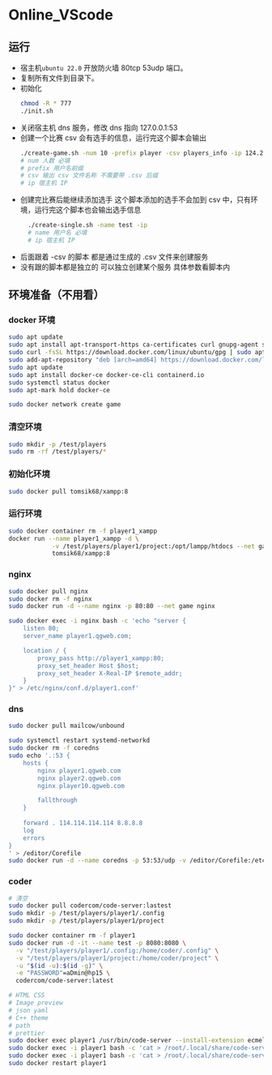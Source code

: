 <!--
 * @Description: WASSUP
 * @Author: LDL <1923609016@qq.com>
 * @LastEditTime: 2024-04-12 22:49:26
 * @Date: 2024-04-10 20:30:48
 * @FilePath: \Online_VScode\README.md
-->
# Online_VScode

## 运行
- 宿主机`ubuntu 22.0` 开放防火墙 80tcp 53udp 端口。
- 复制所有文件到目录下。
- 初始化
    ```sh
    chmod -R * 777
    ./init.sh
    ```
- 关闭宿主机 dns 服务，修改 dns 指向 127.0.0.1:53
- 创建一个比赛
  csv 会有选手的信息，运行完这个脚本会输出
    ```sh
    ./create-game.sh -num 10 -prefix player -csv players_info -ip 124.222.48.27
    # num 人数 必填
    # prefix 用户名前缀
    # csv 输出 csv 文件名称 不需要带 .csv 后缀
    # ip 宿主机 IP
    ```
- 创建完比赛后能继续添加选手
  这个脚本添加的选手不会加到 csv 中，只有环境，运行完这个脚本也会输出选手信息
  ```sh
    ./create-single.sh -name test -ip
    # name 用户名 必填
    # ip 宿主机 IP
  ```
- 后面跟着 -csv 的脚本 都是通过生成的 .csv 文件来创建服务
- 没有跟的脚本都是独立的 可以独立创建某个服务 具体参数看脚本内





## 环境准备（不用看）

### docker 环境
```sh
sudo apt update
sudo apt install apt-transport-https ca-certificates curl gnupg-agent software-properties-common
sudo curl -fsSL https://download.docker.com/linux/ubuntu/gpg | sudo apt-key add -
sudo add-apt-repository "deb [arch=amd64] https://download.docker.com/linux/ubuntu $(lsb_release -cs) stable"
sudo apt update
sudo apt install docker-ce docker-ce-cli containerd.io
sudo systemctl status docker
sudo apt-mark hold docker-ce

sudo docker network create game
```

### 清空环境
```sh
sudo mkdir -p /test/players
sudo rm -rf /test/players/*
```

### 初始化环境
```sh
sudo docker pull tomsik68/xampp:8
```

### 运行环境
```sh
sudo docker container rm -f player1_xampp
docker run --name player1_xampp -d \
            -v /test/players/player1/project:/opt/lampp/htdocs --net game \
            tomsik68/xampp:8
```
### nginx 
```sh
sudo docker pull nginx
sudo docker rm -f nginx
sudo docker run -d --name nginx -p 80:80 --net game nginx

sudo docker exec -i nginx bash -c 'echo "server {
    listen 80;
    server_name player1.qgweb.com;

    location / {
        proxy_pass http://player1_xampp:80;
        proxy_set_header Host $host;
        proxy_set_header X-Real-IP $remote_addr;
    }
}" > /etc/nginx/conf.d/player1.conf'
```

### dns 
```sh
sudo docker pull mailcow/unbound

sudo systemctl restart systemd-networkd
sudo docker rm -f coredns
sudo echo '.:53 {
    hosts {
        nginx player1.qgweb.com
        nginx player2.qgweb.com
        nginx player10.qgweb.com

        fallthrough
    }
    
    forward . 114.114.114.114 8.8.8.8
    log
    errors
}
' > /editor/Corefile
sudo docker run -d --name coredns -p 53:53/udp -v /editor/Corefile:/etc/coredns/Corefile --net game coredns/coredns -conf /etc/coredns/Corefile
```

### coder
```sh
# 清空
sudo docker pull codercom/code-server:lastest
sudo mkdir -p /test/players/player1/.config 
sudo mkdir -p /test/players/player1/project 

sudo docker container rm -f player1
sudo docker run -d -it --name test -p 8080:8080 \
  -v "/test/players/player1/.config:/home/coder/.config" \
  -v "/test/players/player1/project:/home/coder/project" \
  -u "$(id -u):$(id -g)" \
  -e "PASSWORD"=aDmin@hp15 \
  codercom/code-server:latest

# HTML CSS  
# Image preview
# json yaml
# C++ theme
# path
# prettier 
sudo docker exec player1 /usr/bin/code-server --install-extension ecmel.vscode-html-css  /usr/bin/code-server --install-extension kisstkondoros.vscode-gutter-preview /usr/bin/code-server --install-extension tuxtina.json2yaml /usr/bin/code-server --install-extension christian-kohler.path-intellisense  /usr/bin/code-server --install-extension esbenp.prettier-vscode
sudo docker exec -i player1 bash -c 'cat > /root/.local/share/code-server/Machine/settings.json' < /www/wwwroot/coder-server/settings.json
sudo docker exec -i player1 bash -c 'cat > /root/.local/share/code-server/User/settings.json' < /www/wwwroot/coder-server/settings.json
sudo docker restart player1
```